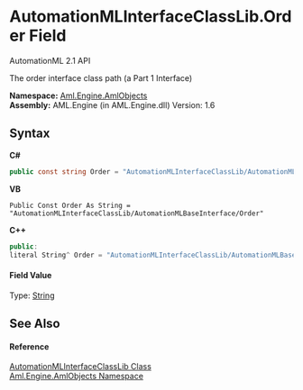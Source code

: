 # AutomationMLInterfaceClassLib.Order Field
AutomationML 2.1 API 

The order interface class path (a Part 1 Interface)

**Namespace:**&nbsp;<a href="N_Aml_Engine_AmlObjects">Aml.Engine.AmlObjects</a><br />**Assembly:**&nbsp;AML.Engine (in AML.Engine.dll) Version: 1.6

## Syntax

**C#**<br />
``` C#
public const string Order = "AutomationMLInterfaceClassLib/AutomationMLBaseInterface/Order"
```

**VB**<br />
``` VB
Public Const Order As String = "AutomationMLInterfaceClassLib/AutomationMLBaseInterface/Order"
```

**C++**<br />
``` C++
public:
literal String^ Order = "AutomationMLInterfaceClassLib/AutomationMLBaseInterface/Order"
```


#### Field Value
Type: <a href="https://docs.microsoft.com/dotnet/api/system.string" target="_parent" rel="noopener noreferrer">String</a>

## See Also


#### Reference
<a href="T_Aml_Engine_AmlObjects_AutomationMLInterfaceClassLib">AutomationMLInterfaceClassLib Class</a><br /><a href="N_Aml_Engine_AmlObjects">Aml.Engine.AmlObjects Namespace</a><br />